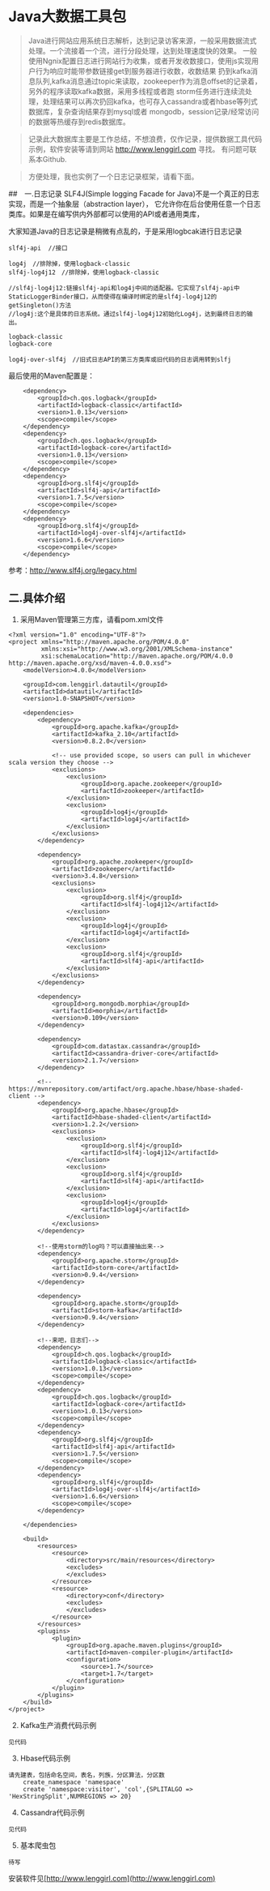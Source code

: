 # Java大数据工具包

>Java进行网站应用系统日志解析，达到记录访客来源，一般采用数据流式处理。一个流接着一个流，进行分段处理，达到处理速度快的效果。
一般使用Ngnix配置日志进行网站行为收集，或者开发收数接口，使用js实现用户行为响应时能带参数链接get到服务器进行收数，收数结果
扔到kafka消息队列,kafka消息通过topic来读取，zookeeper作为消息offset的记录着，另外的程序读取kafka数据，采用多线程或者跑
storm任务进行连续流处理，处理结果可以再次扔回kafka，也可存入cassandra或者hbase等列式数据库，复杂查询结果存到mysql或者
mongodb，session记录/经常访问的数据等热缓存到redis数据库。

>记录此大数据库主要是工作总结，不想浪费，仅作记录，提供数据工具代码示例，软件安装等请到网站 http://www.lenggirl.com 寻找。
有问题可联系本Github.

>方便处理，我也实例了一个日志记录框架，请看下面。

##　一.日志记录
SLF4J(Simple logging Facade for Java)不是一个真正的日志实现，而是一个抽象层（abstraction layer），
它允许你在后台使用任意一个日志类库。如果是在编写供内外部都可以使用的API或者通用类库，

大家知道Java的日志记录是稍微有点乱的，于是采用logbcak进行日志记录

    slf4j-api  //接口
    
    log4j　//排除掉，使用logback-classic
    slf4j-log4j12　//排除掉，使用logback-classic
    
    //slf4j-log4j12:链接slf4j-api和log4j中间的适配器。它实现了slf4j-api中StaticLoggerBinder接口，从而使得在编译时绑定的是slf4j-log4j12的getSingleton()方法
    //log4j:这个是具体的日志系统。通过slf4j-log4j12初始化Log4j，达到最终日志的输出。
    
    logback-classic
    logback-core
    
    log4j-over-slf4j　//旧式日志API的第三方类库或旧代码的日志调用转到slfj

最后使用的Maven配置是：

        <dependency>
            <groupId>ch.qos.logback</groupId>
            <artifactId>logback-classic</artifactId>
            <version>1.0.13</version>
            <scope>compile</scope>
        </dependency>
        <dependency>
            <groupId>ch.qos.logback</groupId>
            <artifactId>logback-core</artifactId>
            <version>1.0.13</version>
            <scope>compile</scope>
        </dependency>
        <dependency>
            <groupId>org.slf4j</groupId>
            <artifactId>slf4j-api</artifactId>
            <version>1.7.5</version>
            <scope>compile</scope>
        </dependency>
        <dependency>
            <groupId>org.slf4j</groupId>
            <artifactId>log4j-over-slf4j</artifactId>
            <version>1.6.6</version>
            <scope>compile</scope>
        </dependency>
    
参考：http://www.slf4j.org/legacy.html

## 二.具体介绍
1. 采用Maven管理第三方库，请看pom.xml文件

```
<?xml version="1.0" encoding="UTF-8"?>
<project xmlns="http://maven.apache.org/POM/4.0.0"
         xmlns:xsi="http://www.w3.org/2001/XMLSchema-instance"
         xsi:schemaLocation="http://maven.apache.org/POM/4.0.0 http://maven.apache.org/xsd/maven-4.0.0.xsd">
    <modelVersion>4.0.0</modelVersion>

    <groupId>com.lenggirl.datautil</groupId>
    <artifactId>datautil</artifactId>
    <version>1.0-SNAPSHOT</version>

    <dependencies>
        <dependency>
            <groupId>org.apache.kafka</groupId>
            <artifactId>kafka_2.10</artifactId>
            <version>0.8.2.0</version>

            <!-- use provided scope, so users can pull in whichever scala version they choose -->
            <exclusions>
                <exclusion>
                    <groupId>org.apache.zookeeper</groupId>
                    <artifactId>zookeeper</artifactId>
                </exclusion>
                <exclusion>
                    <groupId>log4j</groupId>
                    <artifactId>log4j</artifactId>
                </exclusion>
            </exclusions>
        </dependency>

        <dependency>
            <groupId>org.apache.zookeeper</groupId>
            <artifactId>zookeeper</artifactId>
            <version>3.4.8</version>
            <exclusions>
                <exclusion>
                    <groupId>org.slf4j</groupId>
                    <artifactId>slf4j-log4j12</artifactId>
                </exclusion>
                <exclusion>
                    <groupId>log4j</groupId>
                    <artifactId>log4j</artifactId>
                </exclusion>
                <exclusion>
                    <groupId>org.slf4j</groupId>
                    <artifactId>slf4j-api</artifactId>
                </exclusion>
            </exclusions>
        </dependency>

        <dependency>
            <groupId>org.mongodb.morphia</groupId>
            <artifactId>morphia</artifactId>
            <version>0.109</version>
        </dependency>

        <dependency>
            <groupId>com.datastax.cassandra</groupId>
            <artifactId>cassandra-driver-core</artifactId>
            <version>2.1.7</version>
        </dependency>

        <!-- https://mvnrepository.com/artifact/org.apache.hbase/hbase-shaded-client -->
        <dependency>
            <groupId>org.apache.hbase</groupId>
            <artifactId>hbase-shaded-client</artifactId>
            <version>1.2.2</version>
            <exclusions>
                <exclusion>
                    <groupId>org.slf4j</groupId>
                    <artifactId>slf4j-log4j12</artifactId>
                </exclusion>
                <exclusion>
                    <groupId>org.slf4j</groupId>
                    <artifactId>slf4j-api</artifactId>
                </exclusion>
                <exclusion>
                    <groupId>log4j</groupId>
                    <artifactId>log4j</artifactId>
                </exclusion>
            </exclusions>
        </dependency>

        <!--使用storm的log吗？可以直接抽出来-->
        <dependency>
            <groupId>org.apache.storm</groupId>
            <artifactId>storm-core</artifactId>
            <version>0.9.4</version>
        </dependency>

        <dependency>
            <groupId>org.apache.storm</groupId>
            <artifactId>storm-kafka</artifactId>
            <version>0.9.4</version>
        </dependency>

        <!--来吧，日志们-->
        <dependency>
            <groupId>ch.qos.logback</groupId>
            <artifactId>logback-classic</artifactId>
            <version>1.0.13</version>
            <scope>compile</scope>
        </dependency>
        <dependency>
            <groupId>ch.qos.logback</groupId>
            <artifactId>logback-core</artifactId>
            <version>1.0.13</version>
            <scope>compile</scope>
        </dependency>
        <dependency>
            <groupId>org.slf4j</groupId>
            <artifactId>slf4j-api</artifactId>
            <version>1.7.5</version>
            <scope>compile</scope>
        </dependency>
        <dependency>
            <groupId>org.slf4j</groupId>
            <artifactId>log4j-over-slf4j</artifactId>
            <version>1.6.6</version>
            <scope>compile</scope>
        </dependency>

    </dependencies>

    <build>
        <resources>
            <resource>
                <directory>src/main/resources</directory>
                <excludes>
                </excludes>
            </resource>
            <resource>
                <directory>conf</directory>
                <excludes>
                </excludes>
            </resource>
        </resources>
        <plugins>
            <plugin>
                <groupId>org.apache.maven.plugins</groupId>
                <artifactId>maven-compiler-plugin</artifactId>
                <configuration>
                    <source>1.7</source>
                    <target>1.7</target>
                </configuration>
            </plugin>
        </plugins>
    </build>
</project>
```

2. Kafka生产消费代码示例

```
见代码
```

3. Hbase代码示例

```
请先建表，包括命名空间，表名，列族，分区算法，分区数
    create_namespace 'namespace'
    create 'namespace:visitor', 'col',{SPLITALGO => 'HexStringSplit',NUMREGIONS => 20}
```

4. Cassandra代码示例

```
见代码
```

5. 基本爬虫包

```
待写
```

安装软件见[http://www.lenggirl.com](http://www.lenggirl.com)
